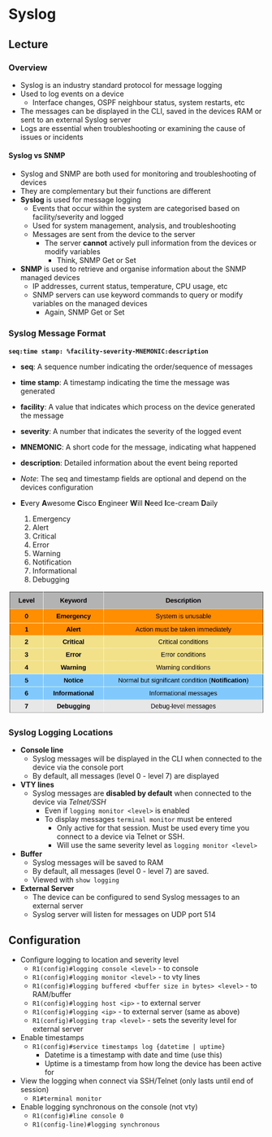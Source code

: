 # Syslog

## Lecture

### Overview

- Syslog is an industry standard protocol for message logging
- Used to log events on a device
  - Interface changes, OSPF neighbour status, system restarts, etc
- The messages can be displayed in the CLI, saved in the devices RAM or sent to an external Syslog server
- Logs are essential when troubleshooting or examining the cause of issues or incidents

#### Syslog vs SNMP

- Syslog and SNMP are both used for monitoring and troubleshooting of devices
- They are complementary but their functions are different
- **Syslog** is used for message logging
  - Events that occur within the system are categorised based on facility/severity and logged
  - Used for system management, analysis, and troubleshooting
  - Messages are sent from the device to the server
    - The server **cannot** actively pull information from the devices or modify variables
      - Think, SNMP Get or Set
- **SNMP** is used to retrieve and organise information about the SNMP managed devices
  - IP addresses, current status, temperature, CPU usage, etc
  - SNMP servers can use keyword commands to query or modify variables on the managed devices
    - Again, SNMP Get or Set

### Syslog Message Format

**`seq:time stamp: %facility-severity-MNEMONIC:description`**

- **seq**: A sequence number indicating the order/sequence of messages
- **time stamp**: A timestamp indicating the time the message was generated
- **facility**: A value that indicates which process on the device generated the message
- **severity**: A number that indicates the severity of the logged event
- **MNEMONIC**: A short code for the message, indicating what happened
- **description**: Detailed information about the event being reported
- *Note*: The seq and timestamp fields are optional and depend on the devices configuration

- **E**very **A**wesome **C**isco **E**ngineer **W**ill **N**eed **I**ce-cream **D**aily
  1. Emergency
  2. Alert
  3. Critical
  4. Error
  5. Warning
  6. Notification
  7. Informational
  8. Debugging

![Syslog Severity Levels](./images/syslog_severity_levels.png)

### Syslog Logging Locations

- **Console line**
  - Syslog messages will be displayed in the CLI when connected to the device via the console port
  - By default, all messages (level 0 - level 7) are displayed
- **VTY lines**
  - Syslog messages are **disabled by default** when connected to the device via *Telnet/SSH*
    - Even if `logging monitor <level>` is enabled
    - To display messages `terminal monitor` must be entered
      - Only active for that session. Must be used every time you connect to a device via Telnet or SSH.
      - Will use the same severity level as `logging monitor <level>`
- **Buffer**
  - Syslog messages will be saved to RAM
  - By default, all messages (level 0 - level 7) are saved.
  - Viewed with `show logging`
- **External Server**
  - The device can be configured to send Syslog messages to an external server
  - Syslog server will listen for messages on UDP port 514

## Configuration

- Configure logging to location and severity level
  - `R1(config)#logging console <level>` - to console
  - `R1(config)#logging monitor <level>` - to vty lines
  - `R1(config)#logging buffered <buffer size in bytes> <level>` - to RAM/buffer
  - `R1(config)#logging host <ip>` - to external server
  - `R1(config)#logging <ip>` - to external server (same as above)
  - `R1(config)#logging trap <level>` - sets the severity level for external server
- Enable timestamps
  - `R1(config)#service timestamps log {datetime | uptime}`
    - Datetime is a timestamp with date and time (use this)
    - Uptime is a timestamp from how long the device has been active for
- View the logging when connect via SSH/Telnet (only lasts until end of session)
  - `R1#terminal monitor`
- Enable logging synchronous on the console (not vty)
  - `R1(config)#line console 0`
  - `R1(config-line)#logging synchronous`
